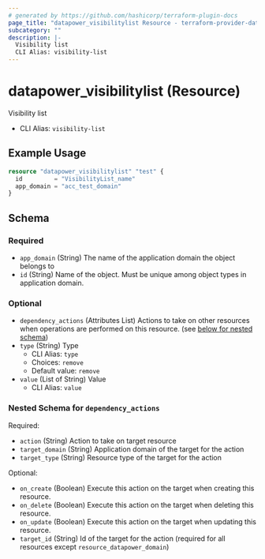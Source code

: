 ```yaml
---
# generated by https://github.com/hashicorp/terraform-plugin-docs
page_title: "datapower_visibilitylist Resource - terraform-provider-datapower"
subcategory: ""
description: |-
  Visibility list
  CLI Alias: visibility-list
---
```


# datapower_visibilitylist (Resource)

Visibility list
  - CLI Alias: `visibility-list`

## Example Usage

```terraform
resource "datapower_visibilitylist" "test" {
  id         = "VisibilityList_name"
  app_domain = "acc_test_domain"
}
```

<!-- schema generated by tfplugindocs -->
## Schema

### Required

- `app_domain` (String) The name of the application domain the object belongs to
- `id` (String) Name of the object. Must be unique among object types in application domain.

### Optional

- `dependency_actions` (Attributes List) Actions to take on other resources when operations are performed on this resource. (see [below for nested schema](#nestedatt--dependency_actions))
- `type` (String) Type
  - CLI Alias: `type`
  - Choices: `remove`
  - Default value: `remove`
- `value` (List of String) Value
  - CLI Alias: `value`

<a id="nestedatt--dependency_actions"></a>
### Nested Schema for `dependency_actions`

Required:

- `action` (String) Action to take on target resource
- `target_domain` (String) Application domain of the target for the action
- `target_type` (String) Resource type of the target for the action

Optional:

- `on_create` (Boolean) Execute this action on the target when creating this resource.
- `on_delete` (Boolean) Execute this action on the target when deleting this resource.
- `on_update` (Boolean) Execute this action on the target when updating this resource.
- `target_id` (String) Id of the target for the action (required for all resources except `resource_datapower_domain`)
